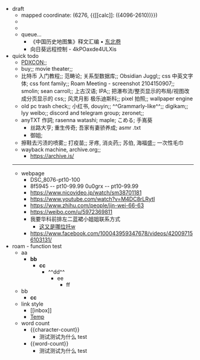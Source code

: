 - draft
    - mapped coordinate: (6276, {{[[calc]]: ((4096-2610))}})
    - 
    - 
    - queue...
        - 《中国历史地图集》释文汇编 • [东北卷](https://gongjushu.oversea.cnki.net/chn/R201203050.html)
        - 向日葵远程控制 - 4kPOaxde4ULXis
- quick todo
    - [PDXCON](https://store.steampowered.com/sale/paradox);; 
    - buy;; movie theater;; 
    - 比特币 入门教程;; 范畴论; 关系型数据库;; Obsidian Juggl;; css 中英文字体; css font family;; Roam Meeting - screenshot 2104150907;; smolin; sean carroll;; 上古汉语; IPA;; 把瀑布流/整页显示的布局/视图改成分页显示的 css;; 风灵月影 极乐迪斯科;; pixel 拍照;; wallpaper engine
    - old pc trash check;; 小红书, douyin;; ^^Grammarly-like^^;; digikam;; lyy weibo;; discord and telegram group; zeronet;; 
    - anyTXT 作詞; rasenna watashi; maple; こめる; 手嶌葵
        - 丝路大亨; 重生传奇; 吾家有妻骄养成; asmr .txt
        - 御姐; 
    - 擦鞋去污渍的喷雾;; 打疫苗;; 牙疼, 消炎药;; 苏伯, 海福盛;; 一次性毛巾
    - wayback machine, archive.org;; 
        - https://archive.is/
    - ---
    - webpage
        - DSC_8076-pt10-100
        - 8f5945 -- pt10-99.99
0u0grx -- pt10-99.99
        - https://www.nicovideo.jp/watch/sm38701181
        - https://www.youtube.com/watch?v=M4DC8rLRytI
        - https://www.zhihu.com/people/jin-wei-66-63
        - https://weibo.com/u/5972369811
        - 我要华科前排左二蓝裙小姐姐联系方式
            - [这又是哪位托w](https://space.bilibili.com/241315712/dynamic)
        - https://www.facebook.com/100043959347678/videos/420097156103131/
- roam - function test
    - aa
        - **bb**
            - __cc__
                - ^^dd^^
                    - ee
                        - ff
    - bb
        - __cc__
    - link style
        - [[inbox]]
        - [Temp]([[inbox]])
    - word count
        - {{character-count}}
            - 测试测试为什么 test
        - {{word-count}}
            - 测试测试为什么 test
